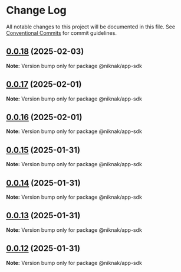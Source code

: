 # Change Log

All notable changes to this project will be documented in this file.
See [Conventional Commits](https://conventionalcommits.org) for commit guidelines.

## [0.0.18](https://github.com/TheNikNakCollective/NikNakPackages/compare/v0.0.17...v0.0.18) (2025-02-03)

**Note:** Version bump only for package @niknak/app-sdk

## [0.0.17](https://github.com/TheNikNakCollective/NikNakPackages/compare/v0.0.16...v0.0.17) (2025-02-01)

**Note:** Version bump only for package @niknak/app-sdk

## [0.0.16](https://github.com/TheNikNakCollective/NikNakPackages/compare/v0.0.15...v0.0.16) (2025-02-01)

**Note:** Version bump only for package @niknak/app-sdk

## [0.0.15](https://github.com/TheNikNakCollective/NikNakPackages/compare/v0.0.14...v0.0.15) (2025-01-31)

**Note:** Version bump only for package @niknak/app-sdk

## [0.0.14](https://github.com/TheNikNakCollective/NikNakPackages/compare/v0.0.13...v0.0.14) (2025-01-31)

**Note:** Version bump only for package @niknak/app-sdk

## [0.0.13](https://github.com/TheNikNakCollective/NikNakPackages/compare/v0.0.12...v0.0.13) (2025-01-31)

**Note:** Version bump only for package @niknak/app-sdk

## [0.0.12](https://github.com/TheNikNakCollective/NikNakPackages/compare/v0.0.11...v0.0.12) (2025-01-31)

**Note:** Version bump only for package @niknak/app-sdk
